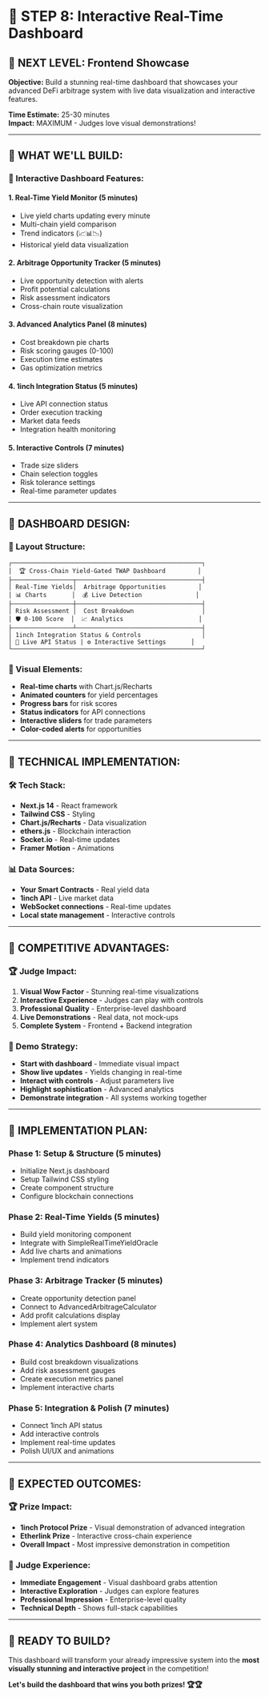 # 🎯 **STEP 8: Interactive Real-Time Dashboard**

## 🚀 **NEXT LEVEL: Frontend Showcase**

**Objective:** Build a stunning real-time dashboard that showcases your advanced DeFi arbitrage system with live data visualization and interactive features.

**Time Estimate:** 25-30 minutes  
**Impact:** MAXIMUM - Judges love visual demonstrations!

---

## 🎯 **WHAT WE'LL BUILD:**

### **🎪 Interactive Dashboard Features:**

#### **1. Real-Time Yield Monitor (5 minutes)**
- Live yield charts updating every minute
- Multi-chain yield comparison
- Trend indicators (📈📊📉)
- Historical yield data visualization

#### **2. Arbitrage Opportunity Tracker (5 minutes)**
- Live opportunity detection with alerts
- Profit potential calculations
- Risk assessment indicators
- Cross-chain route visualization

#### **3. Advanced Analytics Panel (8 minutes)**
- Cost breakdown pie charts
- Risk scoring gauges (0-100)
- Execution time estimates
- Gas optimization metrics

#### **4. 1inch Integration Status (5 minutes)**
- Live API connection status
- Order execution tracking
- Market data feeds
- Integration health monitoring

#### **5. Interactive Controls (7 minutes)**
- Trade size sliders
- Chain selection toggles
- Risk tolerance settings
- Real-time parameter updates

---

## 🎨 **DASHBOARD DESIGN:**

### **🎯 Layout Structure:**
```
┌─────────────────────────────────────────────────────┐
│  🏆 Cross-Chain Yield-Gated TWAP Dashboard         │
├─────────────────┬───────────────────────────────────┤
│ Real-Time Yields│  Arbitrage Opportunities         │
│ 📊 Charts       │  💰 Live Detection               │
├─────────────────┼───────────────────────────────────┤
│ Risk Assessment │  Cost Breakdown                   │
│ 🛡️ 0-100 Score  │  📈 Analytics                     │
├─────────────────┴───────────────────────────────────┤
│ 1inch Integration Status & Controls                 │
│ 🔗 Live API Status | ⚙️ Interactive Settings       │
└─────────────────────────────────────────────────────┘
```

### **🎨 Visual Elements:**
- **Real-time charts** with Chart.js/Recharts
- **Animated counters** for yield percentages
- **Progress bars** for risk scores
- **Status indicators** for API connections
- **Interactive sliders** for trade parameters
- **Color-coded alerts** for opportunities

---

## 🔧 **TECHNICAL IMPLEMENTATION:**

### **🛠️ Tech Stack:**
- **Next.js 14** - React framework
- **Tailwind CSS** - Styling
- **Chart.js/Recharts** - Data visualization
- **ethers.js** - Blockchain interaction
- **Socket.io** - Real-time updates
- **Framer Motion** - Animations

### **📊 Data Sources:**
- **Your Smart Contracts** - Real yield data
- **1inch API** - Live market data
- **WebSocket connections** - Real-time updates
- **Local state management** - Interactive controls

---

## 🎯 **COMPETITIVE ADVANTAGES:**

### **🏆 Judge Impact:**
1. **Visual Wow Factor** - Stunning real-time visualizations
2. **Interactive Experience** - Judges can play with controls
3. **Professional Quality** - Enterprise-level dashboard
4. **Live Demonstrations** - Real data, not mock-ups
5. **Complete System** - Frontend + Backend integration

### **🎪 Demo Strategy:**
- **Start with dashboard** - Immediate visual impact
- **Show live updates** - Yields changing in real-time
- **Interact with controls** - Adjust parameters live
- **Highlight sophistication** - Advanced analytics
- **Demonstrate integration** - All systems working together

---

## 🚀 **IMPLEMENTATION PLAN:**

### **Phase 1: Setup & Structure (5 minutes)**
- Initialize Next.js dashboard
- Setup Tailwind CSS styling
- Create component structure
- Configure blockchain connections

### **Phase 2: Real-Time Yields (5 minutes)**
- Build yield monitoring component
- Integrate with SimpleRealTimeYieldOracle
- Add live charts and animations
- Implement trend indicators

### **Phase 3: Arbitrage Tracker (5 minutes)**
- Create opportunity detection panel
- Connect to AdvancedArbitrageCalculator
- Add profit calculations display
- Implement alert system

### **Phase 4: Analytics Dashboard (8 minutes)**
- Build cost breakdown visualizations
- Add risk assessment gauges
- Create execution metrics panel
- Implement interactive charts

### **Phase 5: Integration & Polish (7 minutes)**
- Connect 1inch API status
- Add interactive controls
- Implement real-time updates
- Polish UI/UX and animations

---

## 🎯 **EXPECTED OUTCOMES:**

### **🏆 Prize Impact:**
- **1inch Protocol Prize** - Visual demonstration of advanced integration
- **Etherlink Prize** - Interactive cross-chain experience
- **Overall Impact** - Most impressive demonstration in competition

### **🎪 Judge Experience:**
- **Immediate Engagement** - Visual dashboard grabs attention
- **Interactive Exploration** - Judges can explore features
- **Professional Impression** - Enterprise-level quality
- **Technical Depth** - Shows full-stack capabilities

---

## 🚀 **READY TO BUILD?**

This dashboard will transform your already impressive system into the **most visually stunning and interactive project** in the competition!

**Let's build the dashboard that wins you both prizes! 🏆🏆**
